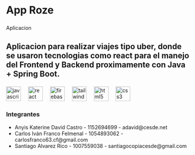 <h1 align="left">App Roze</h1>

###

<p align="left">Aplicacion</p>

###

<h2 align="left">Aplicacion para realizar viajes tipo uber, donde se usaron tecnologias como react para el manejo del Frontend y Backend proximamente con Java + Spring Boot.</h2>

###

<div align="left">
  <img src="https://cdn.jsdelivr.net/gh/devicons/devicon/icons/javascript/javascript-original.svg" height="40" alt="javascript logo"  />
  <img width="12" />
  <img src="https://cdn.jsdelivr.net/gh/devicons/devicon/icons/react/react-original.svg" height="40" alt="react logo"  />
  <img width="12" />
  <img src="https://cdn.jsdelivr.net/gh/devicons/devicon/icons/firebase/firebase-plain.svg" height="40" alt="firebase logo"  />
  <img width="12" />
  <img src="https://cdn.jsdelivr.net/gh/devicons/devicon/icons/tailwindcss/tailwindcss-original-wordmark.svg" height="40" alt="tailwindcss logo"  />
  <img width="12" />
  <img src="https://cdn.jsdelivr.net/gh/devicons/devicon/icons/html5/html5-original.svg" height="40" alt="html5 logo"  />
  <img width="12" />
  <img src="https://cdn.jsdelivr.net/gh/devicons/devicon/icons/css3/css3-original.svg" height="40" alt="css3 logo"  />
</div>

###

<div> 
  <h3> Integrantes </h3>
  <ul>
    <li>Anyis Katerine David Castro - 1152694699 - adavid@cesde.net</li>
    <li>Carlos Iván Franco Felmenal - 1054893062 - carlosfranco63.cf@gmail.com</li>
    <li>Santiago Alvarez Rico - 1007559038 - santiagocopiacesde@gmail.com</li>
  </ul>
</div>